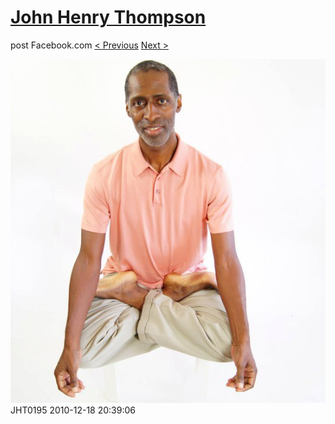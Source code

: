 # [John Henry Thompson](../README.md)
post Facebook.com
[< Previous](2011-06-05-12.md) [Next >](2010-12-18-2.md)

[![](../media/2010-12-18/Fam-2010-JHT0195.jpg)](../README.md)
JHT0195
2010-12-18 20:39:06
